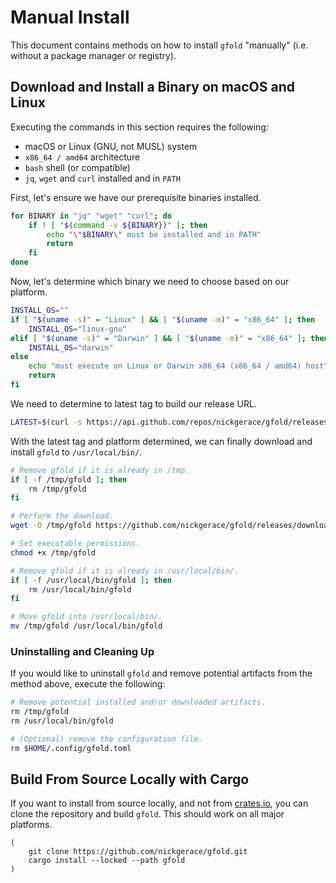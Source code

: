 # Manual Install

This document contains methods on how to install `gfold` "manually" (i.e. without a package manager or registry).

## Download and Install a Binary on macOS and Linux

Executing the commands in this section requires the following:

- macOS or Linux (GNU, not MUSL) system
- `x86_64 / amd64` architecture
- `bash` shell (or compatible)
- `jq`, `wget` and `curl` installed and in `PATH`

First, let's ensure we have our prerequisite binaries installed.

```bash
for BINARY in "jq" "wget" "curl"; do
    if ! [ "$(command -v ${BINARY})" ]; then
        echo "\"$BINARY\" must be installed and in PATH"
        return
    fi
done
```

Now, let's determine which binary we need to choose based on our platform.

```bash
INSTALL_OS=""
if [ "$(uname -s)" = "Linux" ] && [ "$(uname -m)" = "x86_64" ]; then
    INSTALL_OS="linux-gnu"
elif [ "$(uname -s)" = "Darwin" ] && [ "$(uname -m)" = "x86_64" ]; then
    INSTALL_OS="darwin"
else
    echo "must execute on Linux or Darwin x86_64 (x86_64 / amd64) host"
    return
fi
```

We need to determine to latest tag to build our release URL.

```bash
LATEST=$(curl -s https://api.github.com/repos/nickgerace/gfold/releases/latest | jq -r ".tag_name")
```

With the latest tag and platform determined, we can finally download and install `gfold` to `/usr/local/bin/`.

```bash
# Remove gfold if it is already in /tmp.
if [ -f /tmp/gfold ]; then
    rm /tmp/gfold
fi

# Perform the download.
wget -O /tmp/gfold https://github.com/nickgerace/gfold/releases/download/$LATEST/gfold-$INSTALL_OS-amd64

# Set executable permissions.
chmod +x /tmp/gfold

# Remove gfold if it is already in /usr/local/bin/.
if [ -f /usr/local/bin/gfold ]; then
    rm /usr/local/bin/gfold
fi

# Move gfold into /usr/local/bin/.
mv /tmp/gfold /usr/local/bin/gfold
```

### Uninstalling and Cleaning Up

If you would like to uninstall `gfold` and remove potential artifacts from the method above, execute the following:

```bash
# Remove potential installed and/or downloaded artifacts.
rm /tmp/gfold
rm /usr/local/bin/gfold

# (Optional) remove the configuration file.
rm $HOME/.config/gfold.toml
 ```

## Build From Source Locally with Cargo

If you want to install from source locally, and not from [crates.io](https://crates.io/crates/gfold), you can clone the repository and build `gfold`.
This should work on all major platforms.

```shell
(
    git clone https://github.com/nickgerace/gfold.git
    cargo install --locked --path gfold
)
```